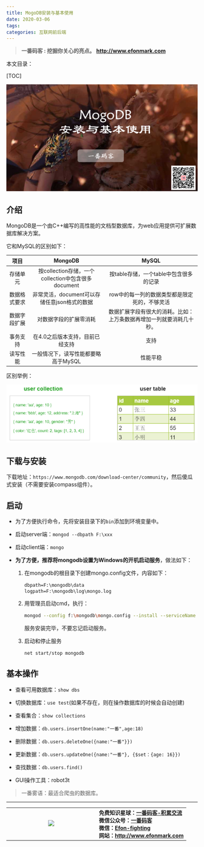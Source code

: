 ```yaml
---
title: MogoDB安装与基本使用
date: 2020-03-06
tags: 
categories: 互联网前后端
---
```


> **一番码客 : 挖掘你关心的亮点。**
> **http://www.efonmark.com**

本文目录：

[TOC]

![image-20200306234841410](2020-03-06-MogoDB安装与基本使用/image-20200306234841410.png)

<!--more-->

## 介绍

MongoDB是一个由C++编写的高性能的文档型数据库，为web应用提供可扩展数据库解决方案。

它和MySQL的区别如下：

|     项目     |                      MongoDB                       |                            MySQL                             |
| :----------: | :------------------------------------------------: | :----------------------------------------------------------: |
|   存储单元   | 按collection存储，一个collection中包含很多document |            按table存储，一个table中包含很多的记录            |
| 数据格式要求 |    非常灵活，document可以存储任意json格式的数据    |        row中的每一列的数据类型都是限定死的，不够灵活         |
| 数据字段扩展 |               对数据字段的扩展零消耗               | 数据扩展字段有很大的消耗。比如：上万条数据再增加一列就要消耗几十秒。 |
|   事务支持   |          在4.0之后版本支持，目前已经支持           |                             支持                             |
|   读写性能   |        一般情况下，读写性能都要略高于MySQL         |                           性能平稳                           |

区别举例：

![image-20200306200549234](2020-03-06-MogoDB安装与基本使用/image-20200306200549234.png)

## 下载与安装

下载地址：`https://www.mongodb.com/download-center/community`，然后傻瓜式安装（不需要安装compass组件）。

## 启动

- 为了方便执行命令，先将安装目录下的`bin`添加到环境变量中。

- 启动server端：`mongod --dbpath F:\xxx`

- 启动client端：`mongo`

- **为了方便，推荐将mongodb设置为Windows的开机启动服务**，做法如下：

    1. 在mongodb的根目录下创建mongo.config文件，内容如下：

        ```
        dbpath=F:\mongodb\data
        logpath=F:\mongodb\log\mongo.log
        ```

    2. 用管理员启动cmd，执行：

        ```bash
        mongod --config f:\mongodb\mongo.config --install --serviceName mongodb
        ```

        服务安装完毕，不要忘记启动服务。

    3. 启动和停止服务

        ```bash
        net start/stop mongodb
        ```

## 基本操作

* 查看可用数据库：`show dbs`
* 切换数据库：`use test`(如果不存在，则在操作数据库的时候会自动创建)
* 查看集合：`show collections`
* 增加数据：`db.users.insertOne(name:"一番",age:18)`
* 删除数据：`db.users.deleteOne({name:"一番"}})`
* 更新数据：`db.users.updateOne({name:"一番"}, {$set：{age: 16}})`
* 查找数据：`db.users.find()`

* GUI操作工具：robot3t



> 一番雾语：最适合爬虫的数据库。

-------
<table>
<tr>
<td ><center><img src="http://www.efonmark.com/efonmark-blog/readme/guanzhu_1.jpg" width=40%></center></td>
<td width="50%" align=left><b>
    免费知识星球：<a href="http://www.efonmark.com/efonmark-blog/readme/zhishixingqiu1.png">一番码客-积累交流</a><br>
    微信公众号：<a href="http://www.efonmark.com/efonmark-blog/readme/guanzhu_1.jpg">一番码客</a><br>
    微信：<a href="http://www.efonmark.com/efonmark-blog/readme/weixin.jpg">Efon-fighting</a><br>
    网站：<a href="http://www.efonmark.com">http://www.efonmark.com</a><br></b></td>
</tr>
</table>

